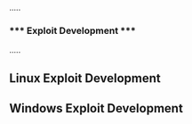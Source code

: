 

.....
### *** Exploit Development ***
.....

## Linux Exploit Development


## Windows Exploit Development

